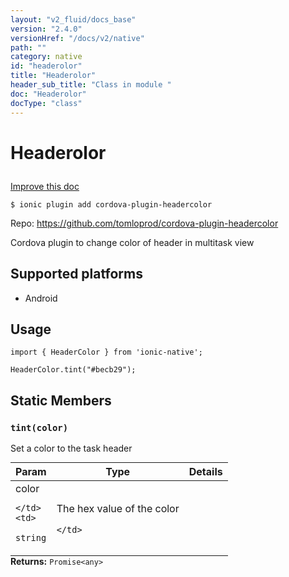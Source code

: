 ```yaml
---
layout: "v2_fluid/docs_base"
version: "2.4.0"
versionHref: "/docs/v2/native"
path: ""
category: native
id: "headerolor"
title: "Headerolor"
header_sub_title: "Class in module "
doc: "Headerolor"
docType: "class"
---
```








<h1 class="api-title">
  
  Headerolor
  

  

  </h1>

<a class="improve-v2-docs" href="http://github.com/driftyco/ionic-native/edit/master/src/plugins/headercolor.ts#L0">
  Improve this doc
</a>



<!-- decorators -->





<pre><code>$ ionic plugin add cordova-plugin-headercolor</code></pre>
<p>Repo:
  <a href="https://github.com/tomloprod/cordova-plugin-headercolor">
    https://github.com/tomloprod/cordova-plugin-headercolor
  </a>
</p>

<!-- description -->

<p>Cordova plugin to change color of header in multitask view</p>


<!-- @platforms tag -->
<h2>Supported platforms</h2>

<ul>
  <li>Android</li>
</ul>

<!-- @platforms tag end -->


<!-- if doc.decorators -->

<!-- @usage tag -->

<h2>Usage</h2>

<pre><code class="lang-typescript">import { HeaderColor } from &#39;ionic-native&#39;;

HeaderColor.tint(&quot;#becb29&quot;);
</code></pre>




<!-- @property tags -->


<h2>Static Members</h2>

<div id="tint"></div>
<h3><code>tint(color)</code>
  
</h3>




Set a color to the task header


<table class="table param-table" style="margin:0;">
  <thead>
  <tr>
    <th>Param</th>
    <th>Type</th>
    <th>Details</th>
  </tr>
  </thead>
  <tbody>
  
  <tr>
    <td>
      color
      
      
    </td>
    <td>
      
<code>string</code>
    </td>
    <td>
      <p>The hex value of the color</p>

      
    </td>
  </tr>
  
  </tbody>
</table>





<div class="return-value" markdown="1">
  <i class="icon ion-arrow-return-left"></i>
  <b>Returns:</b> 
<code>Promise&lt;any&gt;</code> 
</div>




<!-- methods on the class -->



<!-- other classes -->

<!-- end other classes -->

<!-- interfaces -->

<!-- end interfaces -->

<!-- related link --><!-- end content block -->


<!-- end body block -->


